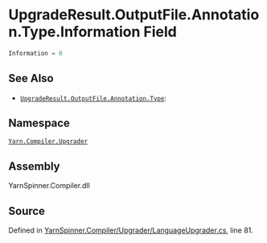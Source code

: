 <!-- This file was generated by a tool. Do not edit this file by hand. -->

# UpgradeResult.OutputFile.Annotation.Type.Information Field


```csharp
Information = 0
```



## See Also
* [`UpgradeResult.OutputFile.Annotation.Type`](/api/csharp/yarn.compiler.upgrader/upgraderesult.outputfile.annotation.type.md): 
## Namespace
[`Yarn.Compiler.Upgrader`](/api/csharp/yarn.compiler.upgrader/README.md)

## Assembly
YarnSpinner.Compiler.dll

## Source
Defined in [YarnSpinner.Compiler/Upgrader/LanguageUpgrader.cs](https://github.com/YarnSpinnerTool/YarnSpinner//blob/develop/YarnSpinner.Compiler/Upgrader/LanguageUpgrader.cs#L81), line 81.
